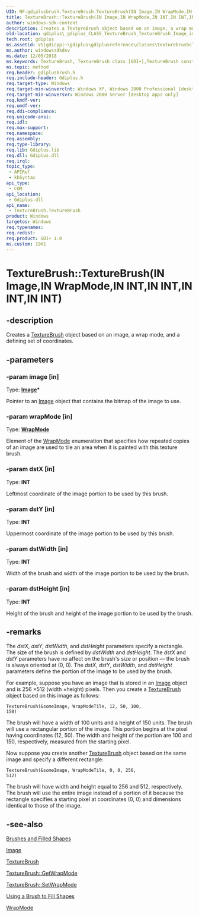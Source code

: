 ```yaml
---
UID: NF:gdiplusbrush.TextureBrush.TextureBrush(IN Image,IN WrapMode,IN INT,IN INT,IN INT,IN INT)
title: TextureBrush::TextureBrush(IN Image,IN WrapMode,IN INT,IN INT,IN INT,IN INT) (gdiplusbrush.h)
author: windows-sdk-content
description: Creates a TextureBrush object based on an image, a wrap mode, and a defining set of coordinates.
old-location: gdiplus\_gdiplus_CLASS_TextureBrush_TextureBrush_Image_image_WrapMode_wrapMode_INT_dstX_INT_dstY_INT_dstWidt.htm
tech.root: gdiplus
ms.assetid: VS|gdicpp|~\gdiplus\gdiplusreference\classes\texturebrushclass\texturebrushconstructors\texturebrush_29imageimage_wrapmodewrapmode_intdstx_in.htm
ms.author: windowssdkdev
ms.date: 12/05/2018
ms.keywords: TextureBrush, TextureBrush class [GDI+],TextureBrush constructor, TextureBrush constructor [GDI+], TextureBrush constructor [GDI+],TextureBrush class, TextureBrush.TextureBrush, TextureBrush.TextureBrush(IN Image,IN WrapMode,IN INT,IN INT,IN INT,IN INT), TextureBrush.TextureBrush(Image*,WrapMode,INT,INT,INT,INT), TextureBrush::TextureBrush, TextureBrush::TextureBrush(IN Image,IN WrapMode,IN INT,IN INT,IN INT,IN INT), _gdiplus_CLASS_TextureBrush_TextureBrush_Image_image_WrapMode_wrapMode_INT_dstX_INT_dstY_INT_dstWidt, gdiplus._gdiplus_CLASS_TextureBrush_TextureBrush_Image_image_WrapMode_wrapMode_INT_dstX_INT_dstY_INT_dstWidt
ms.topic: method
req.header: gdiplusbrush.h
req.include-header: Gdiplus.h
req.target-type: Windows
req.target-min-winverclnt: Windows XP, Windows 2000 Professional [desktop apps only]
req.target-min-winversvr: Windows 2000 Server [desktop apps only]
req.kmdf-ver: 
req.umdf-ver: 
req.ddi-compliance: 
req.unicode-ansi: 
req.idl: 
req.max-support: 
req.namespace: 
req.assembly: 
req.type-library: 
req.lib: Gdiplus.lib
req.dll: Gdiplus.dll
req.irql: 
topic_type:
 - APIRef
 - kbSyntax
api_type:
 - COM
api_location:
 - Gdiplus.dll
api_name:
 - TextureBrush.TextureBrush
product: Windows
targetos: Windows
req.typenames: 
req.redist: 
req.product: GDI+ 1.0
ms.custom: 19H1
---
```


# TextureBrush::TextureBrush(IN Image,IN WrapMode,IN INT,IN INT,IN INT,IN INT)


## -description


Creates a <a href="https://msdn.microsoft.com/en-us/library/ms534512(v=VS.85).aspx">TextureBrush</a> object based on an image, a wrap mode, and a defining set of coordinates.


## -parameters




### -param image [in]

Type: <b><a href="https://msdn.microsoft.com/en-us/library/ms534462(v=VS.85).aspx">Image</a>*</b>

Pointer to an <a href="https://msdn.microsoft.com/en-us/library/ms534462(v=VS.85).aspx">Image</a> object that contains the bitmap of the image to use. 


### -param wrapMode [in]

Type: <b><a href="https://msdn.microsoft.com/en-us/library/ms534407(v=VS.85).aspx">WrapMode</a></b>

Element of the <a href="https://msdn.microsoft.com/en-us/library/ms534407(v=VS.85).aspx">WrapMode</a> enumeration that specifies how repeated copies of an image are used to tile an area when it is painted with this texture brush. 


### -param dstX [in]

Type: <b>INT</b>

Leftmost coordinate of the image portion to be used by this brush. 


### -param dstY [in]

Type: <b>INT</b>

Uppermost coordinate of the image portion to be used by this brush. 


### -param dstWidth [in]

Type: <b>INT</b>

Width of the brush and width of the image portion to be used by the brush. 


### -param dstHeight [in]

Type: <b>INT</b>

Height of the brush and height of the image portion to be used by the brush. 


## -remarks



The 
				<i>dstX</i>, 
				<i>dstY</i>, 
				<i>dstWidth</i>, and 
				<i>dstHeight</i> parameters specify a rectangle. The size of the brush is defined by 
				<i>dstWidth</i> and 
				<i>dstHeight</i>. The 
				<i>dstX</i> and 
				<i>dstY</i> parameters have no affect on the brush's size or position — the brush is always oriented at (0, 0). The 
				<i>dstX</i>, 
				<i>dstY</i>, 
				<i>dstWidth</i>, and 
				<i>dstHeight</i> parameters define the portion of the image to be used by the brush.

For example, suppose you have an image that is stored in an <a href="https://msdn.microsoft.com/en-us/library/ms534462(v=VS.85).aspx">Image</a> object and is 256
				×512 (width
				×height) pixels. Then you create a <a href="https://msdn.microsoft.com/en-us/library/ms534512(v=VS.85).aspx">TextureBrush</a> object based on this image as follows:

<code>TextureBrush(&amp;someImage, WrapModeTile, 12, 50, 100, 150)</code>

The brush will have a width of 100 units and a height of 150 units. The brush will use a rectangular portion of the image. This portion begins at the pixel having coordinates (12, 50). The width and height of the portion are 100 and 150, respectively, measured from the starting pixel. 

Now suppose you create another <a href="https://msdn.microsoft.com/en-us/library/ms534512(v=VS.85).aspx">TextureBrush</a> object based on the same image and specify a different rectangle:

<code>TextureBrush(&amp;someImage, WrapModeTile, 0, 0, 256, 512)</code>

The brush will have width and height equal to 256 and 512, respectively. The brush will use the entire image instead of a portion of it because the rectangle specifies a starting pixel at coordinates (0, 0) and dimensions identical to those of the image.




## -see-also




<a href="https://msdn.microsoft.com/en-us/library/ms536356(v=VS.85).aspx">Brushes and Filled Shapes</a>



<a href="https://msdn.microsoft.com/en-us/library/ms534462(v=VS.85).aspx">Image</a>



<a href="https://msdn.microsoft.com/en-us/library/ms534512(v=VS.85).aspx">TextureBrush</a>



<a href="https://msdn.microsoft.com/en-us/library/ms534527(v=VS.85).aspx">TextureBrush::GetWrapMode</a>



<a href="https://msdn.microsoft.com/en-us/library/ms534540(v=VS.85).aspx">TextureBrush::SetWrapMode</a>



<a href="https://msdn.microsoft.com/en-us/library/ms533811(v=VS.85).aspx">Using a Brush to Fill Shapes</a>



<a href="https://msdn.microsoft.com/en-us/library/ms534407(v=VS.85).aspx">WrapMode</a>
 

 

